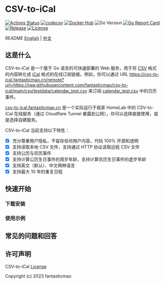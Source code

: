 # CSV-to-iCal

[![Actions Status](https://github.com/fantasticmao/csv-to-ical/workflows/ci/badge.svg)](https://github.com/fantasticmao/csv-to-ical/actions)
[![codecov](https://codecov.io/gh/fantasticmao/csv-to-ical/branch/main/graph/badge.svg)](https://codecov.io/gh/fantasticmao/csv-to-ical)
[![Docker Hub](https://img.shields.io/badge/docker_hub-released-blue.svg?logo=docker)](https://hub.docker.com/r/maomao233/csv-to-ical)
![Go Version](https://img.shields.io/github/go-mod/go-version/fantasticmao/csv-to-ical)
[![Go Report Card](https://goreportcard.com/badge/github.com/fantasticmao/csv-to-ical)](https://goreportcard.com/report/github.com/fantasticmao/csv-to-ical)
[![Release](https://img.shields.io/github/v/release/fantasticmao/csv-to-ical)](https://github.com/fantasticmao/csv-to-ical/releases)
[![License](https://img.shields.io/github/license/fantasticmao/csv-to-ical)](https://github.com/fantasticmao/csv-to-ical/blob/main/LICENSE)

README [English](README.md) | [中文](README_ZH.md)

## 这是什么

CSV-to-iCal 是一个基于 Go 语言的可快速部署的 Web 服务，用于将 [CSV](https://datatracker.ietf.org/doc/html/rfc4180) 格式的内容转化成 [iCal](https://datatracker.ietf.org/doc/html/rfc5545) 格式的在线订阅链接。例如，你可以通过 URL <https://csv-to-ical.fantasticmao.cn/remote?url=https://raw.githubusercontent.com/fantasticmao/csv-to-ical/main/csv/testdata/calendar_test.csv> 来订阅 [calendar_test.csv](csv/testdata/calendar_test.csv) 中的日历事件。

[csv-to-ical.fantasticmao.cn](https://csv-to-ical.fantasticmao.cn) 是一个实际运行于我家 HomeLab 中的 CSV-to-iCal 在线服务（通过 Cloudflare Tunnel 暴露到公网），你可以选择直接使用，或是选择自建服务。

CSV-to-iCal 当前支持以下特性：

- [x] 充分尊重用户隐私，不留存任何用户内容，代码 100% 开源和透明
- [x] 支持读取本地 CSV 文件，支持通过 HTTP 协议读取远程 CSV 文件
- [x] 支持公历与农历事件
- [x] 支持计算公历生日事件的周岁年龄，支持计算农历生日事件的虚岁年龄
- [x] 支持英文（默认）、中文两种语言
- [x] 支持最大 10 年的重复日程

## 快速开始

### 下载安装

### 使用示例

## 常见的问题和回答

## 许可声明

CSV-to-iCal [License](https://github.com/fantasticmao/csv-to-ical/blob/main/LICENSE)

Copyright (c) 2023 fantasticmao
